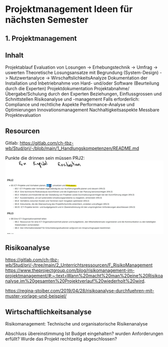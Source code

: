 # Projektmanagement Ideen für nächsten Semester

## 1. Projektmanagement

## Inhalt

Projektablauf
Evaluation von Losungen -> Erhebungstechnik -> Umfrag -> uswerten
Theoretische Losungsansatze mit Begrundung (System-Design) -> Nutzwertanalyce -> WirschaftslichkeitsAnalyze
Dokumentation der Installation und Inbetriebnahme von Hard- und/oder Software (Beurteilung durch die
Experten)
Projektdokumentation
Projektabnahme/Übergabe/Schulung durch den Experten
Beziehungen, Einflussgrossen und Schnittstellen
Risikoanalyse und -management
Falls erforderlich: Compliance und rechtliche Aspekte
Performance-Analyse und Optimierungen
Innovationsmanagement
Nachhaltigkeitsaspekte
Messbare Projektevaluation

## Resourcen

Gitlab: https://gitlab.com/ch-tbz-wb/Stud/prj/-/blob/main/1_Handlungskompetenzen/README.md

Punkte die drinnen sein müssen PRJ2:
![Projektmanagement](Planen_Projektmgmt.png)

## Risikoanalyse
https://gitlab.com/ch-tbz-wb/Stud/prj/-/tree/main/2_Unterrichtsressourcen/F_RisikoManagement
https://www.theprojectgroup.com/blog/risikomanagement-im-projektmanagement/#:~:text=Wann%20macht%20man%20eine%20Risikoanalyse,im%20gesamten%20Projektverlauf%20wiederholt%20wird.

https://regina-stoiber.com/2019/04/28/risikoanalyse-durchfuehren-mit-muster-vorlage-und-beispiel/

## Wirtschaftlichkeitsanalyse

Risikomanagement:
Technische und organisatorische Risikenanalyse

Abschluss übereinstimmung
Ist Budget eingehalten? wurden Anforderungen erfüllt? Wurde das Projekt rechtzeitig abgeschlossen?

